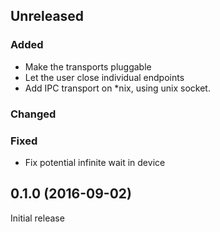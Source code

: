 ## Unreleased

### Added
- Make the transports pluggable
- Let the user close individual endpoints
- Add IPC transport on *nix, using unix socket.

### Changed

### Fixed
- Fix potential infinite wait in device

## 0.1.0 (2016-09-02)

Initial release